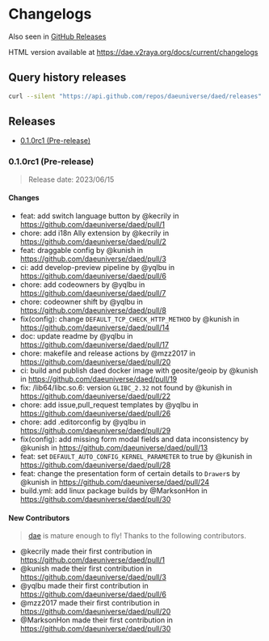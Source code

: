 
# Changelogs

Also seen in [GitHub Releases](https://github.com/daeuniverse/dae/releases)

HTML version available at https://dae.v2raya.org/docs/current/changelogs

## Query history releases

```bash
curl --silent "https://api.github.com/repos/daeuniverse/daed/releases" | jq -r '.[] | {tag_name,created_at,prerelease}'
```

## Releases

- [0.1.0rc1 (Pre-release)](#010rc1-pre-release)

### 0.1.0rc1 (Pre-release)

> Release date: 2023/06/15

#### Changes

* feat: add switch language button by @kecrily in https://github.com/daeuniverse/daed/pull/1
* chore: add i18n Ally extension by @kecrily in https://github.com/daeuniverse/daed/pull/2
* feat: draggable config by @kunish in https://github.com/daeuniverse/daed/pull/3
* ci: add develop-preview pipeline by @yqlbu in https://github.com/daeuniverse/daed/pull/6
* chore: add codeowners by @yqlbu in https://github.com/daeuniverse/daed/pull/7
* chore: codeowner shift by @yqlbu in https://github.com/daeuniverse/daed/pull/8
* fix(config): change `DEFAULT_TCP_CHECK_HTTP_METHOD` by @kunish in https://github.com/daeuniverse/daed/pull/14
* doc: update readme by @yqlbu in https://github.com/daeuniverse/daed/pull/17
* chore: makefile and release actions by @mzz2017 in https://github.com/daeuniverse/daed/pull/20
* ci: build and publish daed docker image with geosite/geoip by @kunish in https://github.com/daeuniverse/daed/pull/19
* fix: /lib64/libc.so.6: version `GLIBC_2.32` not found by @kunish in https://github.com/daeuniverse/daed/pull/22
* chore: add issue,pull_request templates by @yqlbu in https://github.com/daeuniverse/daed/pull/26
* chore: add .editorconfig by @yqlbu in https://github.com/daeuniverse/daed/pull/29
* fix(config): add missing form modal fields and data inconsistency by @kunish in https://github.com/daeuniverse/daed/pull/13
* feat: set `DEFAULT_AUTO_CONFIG_KERNEL_PARAMETER` to true by @kunish in https://github.com/daeuniverse/daed/pull/28
* feat: change the presentation form of certain details to `Drawer`s by @kunish in https://github.com/daeuniverse/daed/pull/24
* build.yml: add linux package builds by @MarksonHon in https://github.com/daeuniverse/daed/pull/30

#### New Contributors

> [dae](https://github.com/daeuniverse/dae) is mature enough to fly! Thanks to the following contributors.

* @kecrily made their first contribution in https://github.com/daeuniverse/daed/pull/1
* @kunish made their first contribution in https://github.com/daeuniverse/daed/pull/3
* @yqlbu made their first contribution in https://github.com/daeuniverse/daed/pull/6
* @mzz2017 made their first contribution in https://github.com/daeuniverse/daed/pull/20
* @MarksonHon made their first contribution in https://github.com/daeuniverse/daed/pull/30

